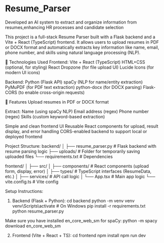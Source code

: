 # Resume_Parser
Developed an AI system to extract and organize information from resumes,enhancing HR processes and candidate selection

This project is a full-stack Resume Parser built with a Flask backend and a Vite + React (TypeScript) frontend. It allows users to upload resumes in PDF or DOCX format and automatically extracts key information like name, email, phone number, and skills using natural language processing (NLP).

🔧 Technologies Used
Frontend:
Vite + React (TypeScript)
HTML+CSS (optional, for styling)
React Dropzone (for file upload UI)
Lucide Icons (for modern UI icons)

Backend:
Python (Flask API)
spaCy (NLP for name/entity extraction)
PyMuPDF (for PDF text extraction)
python-docx (for DOCX parsing)
Flask-CORS (to enable cross-origin requests)

🚀 Features
Upload resumes in PDF or DOCX format

Extract:
Name (using spaCy NLP)
Email address (regex)
Phone number (regex)
Skills (custom keyword-based extraction)

Simple and clean frontend UI
Reusable React components for upload, result display, and error handling
CORS-enabled backend to support local or deployed frontend

Project Structure:
backend/
│
├── resume_parser.py       # Flask backend with resume parsing logic
├── uploads/               # Folder for temporarily saving uploaded files
└── requirements.txt       # Dependencies

frontend/
│
├── src/
│   ├── components/        # React components (upload form, display, error)
│   ├── types/             # TypeScript interfaces (ResumeData, etc.)
│   ├── services/          # API call logic
│   └── App.tsx            # Main app logic
└── vite.config.ts         # Vite config

Setup Instructions:
1. Backend (Flask + Python):
cd backend
python -m venv venv
venv\Scripts\activate     # On Windows
pip install -r requirements.txt
python resume_parser.py

Make sure you have installed en_core_web_sm for spaCy:
python -m spacy download en_core_web_sm

2. Frontend (Vite + React + TS):
cd frontend
npm install
npm run dev


